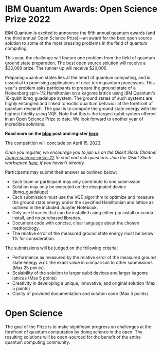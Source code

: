 # IBM Quantum Awards: Open Science Prize 2022

IBM Quantum is excited to announce the fifth annual quantum awards (and the third annual Open Science Prize)—an award for the best open source solution to some of the most pressing problems in the field of quantum computing. 

This year, the challenge will feature one problem from the field of quantum ground state preparation. The best open source solution will receive a \$30,000 prize. The runner up will receive \$20,000. 

Preparing quantum states lies at the heart of quantum computing, and is essential to promising applications of near-term quantum processors. This year's problem asks participants to prepare the ground state of a Heisenberg spin-1/2 Hamiltonian on a kagome lattice using IBM Quantum's 16-qubit ibmq_guadalupe system. The ground states of such systems are highly entangled and linked to exotic quantum behavior at the forefront of quantum research. The goal is to compute the ground state energy with the highest fidelity using VQE. Note that this is the largest qubit system offered in an Open Science Prize to date. We look forward to another year of incredible solutions.

**Read more on the [blog](https://research.ibm.com/blog/ibm-quantum-open-science-prize-2022) post and register [here](https://ibmquantumawards.bemyapp.com/#/event)**.

The competition will conclude on April 15, 2023. 

*Once you register, we encourage you to join us on the Qiskit Slack Channel [#open-science-prize-22](https://qiskit.slack.com/archives/C04BF2X563C) to chat and ask questions. Join the Qiskit Slack workspace [here](https://ibm.co/joinqiskitslack), if you haven't already.*

Participants may submit their answer as outlined below:

- Each team or participant may only contribute to one submission
- Solution may only be executed on the designated device (ibmq_guadalupe)
- Each submission must use the VQE algorithm to optimize and measure the ground state energy under the specified Hamiltonian and lattice as outlined in the included Jupyter Notebook.
- Only use libraries that can be installed using either pip install or conda install, and no purchased libraries.
- Document code with concise, clear language about the chosen methodology.
- The relative error of the measured ground state energy must be below 1% for consideration.

The submissions will be judged on the following criteria:

- Performance as measured by the relative error of the measured ground state energy w.r.t. the exact value in comparison to other submissions (Max 25 points).
- Scalability of the solution to larger qubit devices and larger kagome lattices (Max 5 points)
- Creativity in developing a unique, innovative, and original solution (Max 5 points)
- Clarity of provided documentation and solution code (Max 5 points)

# Open Science
The goal of the Prize is to make significant progress on challenges at the forefront of quantum computation by doing science in the open. The resulting solutions will be open-sourced for the benefit of the entire quantum computing community.
